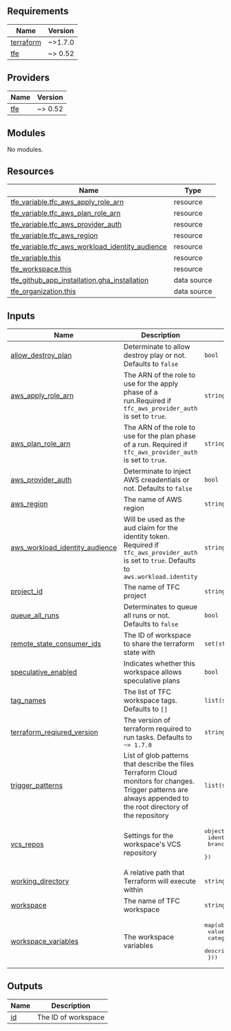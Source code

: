 <!-- BEGINNING OF PRE-COMMIT-TERRAFORM DOCS HOOK -->
## Requirements

| Name | Version |
|------|---------|
| <a name="requirement_terraform"></a> [terraform](#requirement\_terraform) | ~>1.7.0 |
| <a name="requirement_tfe"></a> [tfe](#requirement\_tfe) | ~> 0.52 |

## Providers

| Name | Version |
|------|---------|
| <a name="provider_tfe"></a> [tfe](#provider\_tfe) | ~> 0.52 |

## Modules

No modules.

## Resources

| Name | Type |
|------|------|
| [tfe_variable.tfc_aws_apply_role_arn](https://registry.terraform.io/providers/hashicorp/tfe/latest/docs/resources/variable) | resource |
| [tfe_variable.tfc_aws_plan_role_arn](https://registry.terraform.io/providers/hashicorp/tfe/latest/docs/resources/variable) | resource |
| [tfe_variable.tfc_aws_provider_auth](https://registry.terraform.io/providers/hashicorp/tfe/latest/docs/resources/variable) | resource |
| [tfe_variable.tfc_aws_region](https://registry.terraform.io/providers/hashicorp/tfe/latest/docs/resources/variable) | resource |
| [tfe_variable.tfc_aws_workload_identity_audience](https://registry.terraform.io/providers/hashicorp/tfe/latest/docs/resources/variable) | resource |
| [tfe_variable.this](https://registry.terraform.io/providers/hashicorp/tfe/latest/docs/resources/variable) | resource |
| [tfe_workspace.this](https://registry.terraform.io/providers/hashicorp/tfe/latest/docs/resources/workspace) | resource |
| [tfe_github_app_installation.gha_installation](https://registry.terraform.io/providers/hashicorp/tfe/latest/docs/data-sources/github_app_installation) | data source |
| [tfe_organization.this](https://registry.terraform.io/providers/hashicorp/tfe/latest/docs/data-sources/organization) | data source |

## Inputs

| Name | Description | Type | Default | Required |
|------|-------------|------|---------|:--------:|
| <a name="input_allow_destroy_plan"></a> [allow\_destroy\_plan](#input\_allow\_destroy\_plan) | Determinate to allow destroy play or not. Defaults to `false` | `bool` | `false` | no |
| <a name="input_aws_apply_role_arn"></a> [aws\_apply\_role\_arn](#input\_aws\_apply\_role\_arn) | The ARN of the role to use for the apply phase of a run.Required if `tfc_aws_provider_auth` is set to `true`. | `string` | `null` | no |
| <a name="input_aws_plan_role_arn"></a> [aws\_plan\_role\_arn](#input\_aws\_plan\_role\_arn) | The ARN of the role to use for the plan phase of a run. Required if `tfc_aws_provider_auth` is set to `true`. | `string` | `null` | no |
| <a name="input_aws_provider_auth"></a> [aws\_provider\_auth](#input\_aws\_provider\_auth) | Determinate to inject AWS creadentials or not. Defaults to `false` | `bool` | `false` | no |
| <a name="input_aws_region"></a> [aws\_region](#input\_aws\_region) | The name of AWS region | `string` | `"eu-central-1"` | no |
| <a name="input_aws_workload_identity_audience"></a> [aws\_workload\_identity\_audience](#input\_aws\_workload\_identity\_audience) | Will be used as the aud claim for the identity token. Required if `tfc_aws_provider_auth` is set to `true`. Defaults to `aws.workload.identity` | `string` | `"aws.workload.identity"` | no |
| <a name="input_project_id"></a> [project\_id](#input\_project\_id) | The name of TFC project | `string` | n/a | yes |
| <a name="input_queue_all_runs"></a> [queue\_all\_runs](#input\_queue\_all\_runs) | Determinates to queue all runs or not. Defaults to `false` | `bool` | `false` | no |
| <a name="input_remote_state_consumer_ids"></a> [remote\_state\_consumer\_ids](#input\_remote\_state\_consumer\_ids) | The ID of workspace to share the terraform state with | `set(string)` | `null` | no |
| <a name="input_speculative_enabled"></a> [speculative\_enabled](#input\_speculative\_enabled) | Indicates whether this workspace allows speculative plans | `bool` | `true` | no |
| <a name="input_tag_names"></a> [tag\_names](#input\_tag\_names) | The list of TFC workspace tags. Defaults to `[]` | `list(string)` | `[]` | no |
| <a name="input_terraform_reqiured_version"></a> [terraform\_reqiured\_version](#input\_terraform\_reqiured\_version) | The version of terraform required to run tasks. Defaults to `~> 1.7.0` | `string` | `"~>1.7.0"` | no |
| <a name="input_trigger_patterns"></a> [trigger\_patterns](#input\_trigger\_patterns) | List of glob patterns that describe the files Terraform Cloud monitors for changes. Trigger patterns are always appended to the root directory of the repository | `list(string)` | `[]` | no |
| <a name="input_vcs_repos"></a> [vcs\_repos](#input\_vcs\_repos) | Settings for the workspace's VCS repository | <pre>object({<br>    identifier = string<br>    branch     = string<br>  })</pre> | `null` | no |
| <a name="input_working_directory"></a> [working\_directory](#input\_working\_directory) | A relative path that Terraform will execute within | `string` | `""` | no |
| <a name="input_workspace"></a> [workspace](#input\_workspace) | The name of TFC workspace | `string` | n/a | yes |
| <a name="input_workspace_variables"></a> [workspace\_variables](#input\_workspace\_variables) | The workspace variables | <pre>map(object({<br>    value       = string<br>    category    = string<br>    description = optional(string)<br>  }))</pre> | `{}` | no |

## Outputs

| Name | Description |
|------|-------------|
| <a name="output_id"></a> [id](#output\_id) | The ID of workspace |
<!-- END OF PRE-COMMIT-TERRAFORM DOCS HOOK -->
